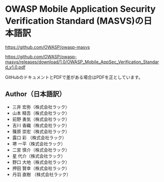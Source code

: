 # OWASP Mobile Application Security Verification Standard (MASVS)の日本語訳

https://github.com/OWASP/owasp-masvs

https://github.com/OWASP/owasp-masvs/releases/download/1.0/OWASP_Mobile_AppSec_Verification_Standard_v1.0.pdf

GitHubのドキュメントとPDFで差がある場合はPDFを正としています。


## Author（日本語訳）
 - 三井  宏弥（株式会社ラック）
 - 山本  精吾（株式会社ラック）
 - 前野  勇気（株式会社ラック） 
 - 吉川  香織（株式会社ラック）
 - 篠原  崇宏（株式会社ラック）
 - 露口  彩  （株式会社ラック）
 - 堺    一平（株式会社ラック）
 - 二宮  慎介（株式会社ラック）
 - 星    代介（株式会社ラック）
 - 野口  大地（株式会社ラック）
 - 押田  賢幸（株式会社ラック）
 - 丹羽 直樹 （株式会社ラック）
